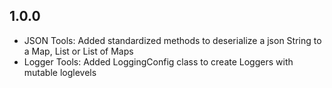 ## 1.0.0

* JSON Tools: Added standardized methods to deserialize a json String to a Map, List or List of Maps
* Logger Tools: Added LoggingConfig class to create Loggers with mutable loglevels
